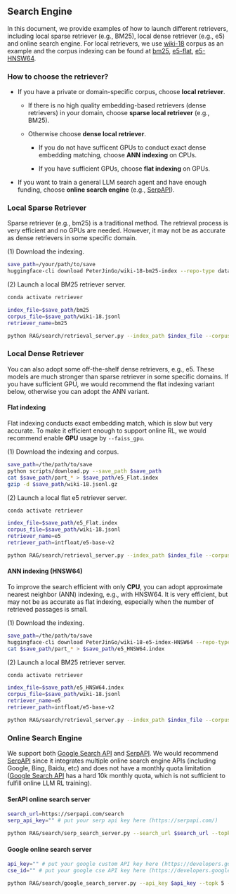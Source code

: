 
## Search Engine

In this document, we provide examples of how to launch different retrievers, including local sparse retriever (e.g., BM25), local dense retriever (e.g., e5) and online search engine.
For local retrievers, we use [wiki-18](https://huggingface.co/datasets/PeterJinGo/wiki-18-corpus) corpus as an example and the corpus indexing can be found at [bm25](https://huggingface.co/datasets/PeterJinGo/wiki-18-bm25-index), [e5-flat](https://huggingface.co/datasets/PeterJinGo/wiki-18-e5-index), [e5-HNSW64](PeterJinGo/wiki-18-e5-index-HNSW64).

### How to choose the retriever?

- If you have a private or domain-specific corpus, choose **local retriever**.

    - If there is no high quality embedding-based retrievers (dense retrievers) in your domain, choose **sparse local retriever** (e.g., BM25).

    - Otherwise choose **dense local retriever**.
    
        - If you do not have sufficent GPUs to conduct exact dense embedding matching, choose **ANN indexing** on CPUs.

        - If you have sufficient GPUs, choose **flat indexing** on GPUs.


- If you want to train a general LLM search agent and have enough funding, choose **online search engine** (e.g., [SerpAPI](https://serpapi.com/)).


### Local Sparse Retriever

Sparse retriever (e.g., bm25) is a traditional method. The retrieval process is very efficient and no GPUs are needed. However, it may not be as accurate as dense retrievers in some specific domain.

(1) Download the indexing.
```bash
save_path=/your/path/to/save
huggingface-cli download PeterJinGo/wiki-18-bm25-index --repo-type dataset --local-dir $save_path
```

(2) Launch a local BM25 retriever server.
```bash
conda activate retriever

index_file=$save_path/bm25
corpus_file=$save_path/wiki-18.jsonl
retriever_name=bm25

python RAG/search/retrieval_server.py --index_path $index_file --corpus_path $corpus_file --topk 3 --retriever_name $retriever_name
```


### Local Dense Retriever

You can also adopt some off-the-shelf dense retrievers, e.g., e5. These models are much stronger than sparse retriever in some specific domains.
If you have sufficient GPU, we would recommend the flat indexing variant below, otherwise you can adopt the ANN variant.

#### Flat indexing

Flat indexing conducts exact embedding match, which is slow but very accurate. To make it efficient enough to support online RL, we would recommend enable **GPU** usage by ```--faiss_gpu```.

(1) Download the indexing and corpus.
```bash
save_path=/the/path/to/save
python scripts/download.py --save_path $save_path
cat $save_path/part_* > $save_path/e5_Flat.index
gzip -d $save_path/wiki-18.jsonl.gz
```

(2) Launch a local flat e5 retriever server.

```bash
conda activate retriever

index_file=$save_path/e5_Flat.index
corpus_file=$save_path/wiki-18.jsonl
retriever_name=e5
retriever_path=intfloat/e5-base-v2

python RAG/search/retrieval_server.py --index_path $index_file --corpus_path $corpus_file --topk 3 --retriever_name $retriever_name --retriever_model $retriever_path --faiss_gpu

```


#### ANN indexing (HNSW64)

To improve the search efficient with only **CPU**, you can adopt approximate nearest neighbor (ANN) indexing, e.g., with HNSW64.
It is very efficient, but may not be as accurate as flat indexing, especially when the number of retrieved passages is small.

(1) Download the indexing.
```bash
save_path=/the/path/to/save
huggingface-cli download PeterJinGo/wiki-18-e5-index-HNSW64 --repo-type dataset --local-dir $save_path
cat $save_path/part_* > $save_path/e5_HNSW64.index
```


(2) Launch a local BM25 retriever server.
```bash
conda activate retriever

index_file=$save_path/e5_HNSW64.index
corpus_file=$save_path/wiki-18.jsonl
retriever_name=e5
retriever_path=intfloat/e5-base-v2

python RAG/search/retrieval_server.py --index_path $index_file --corpus_path $corpus_file --topk 3 --retriever_name $retriever_name --retriever_model $retriever_path
```


### Online Search Engine

We support both [Google Search API](https://developers.google.com/custom-search/v1/overview) and [SerpAPI](https://serpapi.com/). We would recommend [SerpAPI](https://serpapi.com/) since it integrates multiple online search engine APIs (including Google, Bing, Baidu, etc) and does not have a monthly quota limitation ([Google Search API](https://developers.google.com/custom-search/v1/overview) has a hard 10k monthly quota, which is not sufficient to fulfill online LLM RL training).

#### SerAPI online search server

```bash
search_url=https://serpapi.com/search
serp_api_key="" # put your serp api key here (https://serpapi.com/)

python RAG/search/serp_search_server.py --search_url $search_url --topk 3 --serp_api_key $serp_api_key
```

#### Google online search server

```bash
api_key="" # put your google custom API key here (https://developers.google.com/custom-search/v1/overview)
cse_id="" # put your google cse API key here (https://developers.google.com/custom-search/v1/overview)

python RAG/search/google_search_server.py --api_key $api_key --topk 5 --cse_id $cse_id --snippet_only
```

